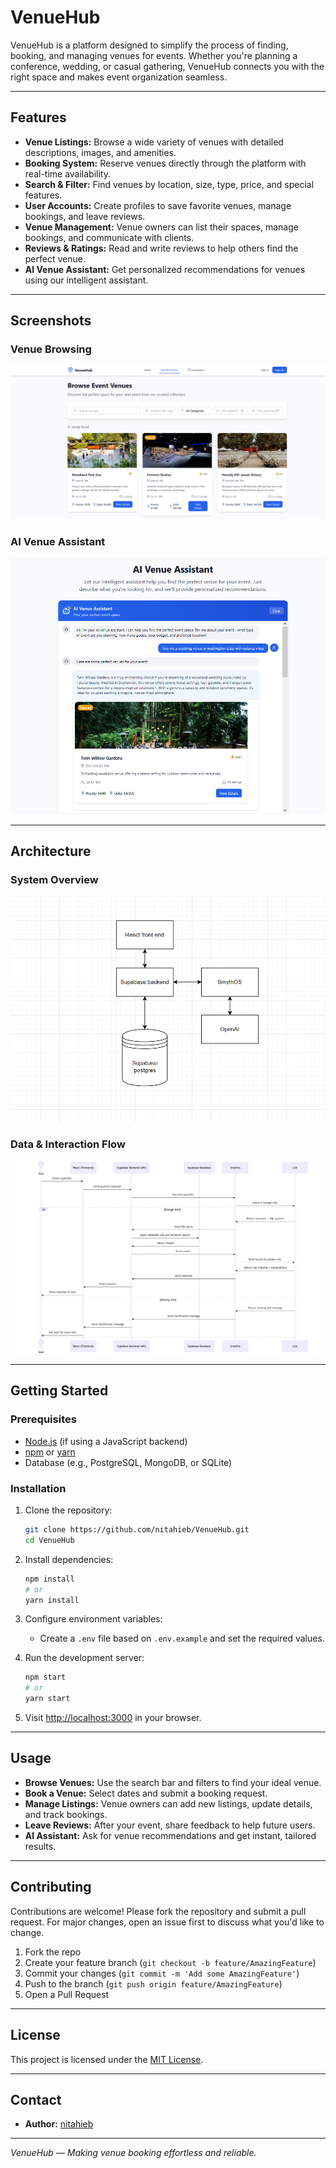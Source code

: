 # VenueHub

VenueHub is a platform designed to simplify the process of finding, booking, and managing venues for events. Whether you're planning a conference, wedding, or casual gathering, VenueHub connects you with the right space and makes event organization seamless.

---

## Features

- **Venue Listings:** Browse a wide variety of venues with detailed descriptions, images, and amenities.
- **Booking System:** Reserve venues directly through the platform with real-time availability.
- **Search & Filter:** Find venues by location, size, type, price, and special features.
- **User Accounts:** Create profiles to save favorite venues, manage bookings, and leave reviews.
- **Venue Management:** Venue owners can list their spaces, manage bookings, and communicate with clients.
- **Reviews & Ratings:** Read and write reviews to help others find the perfect venue.
- **AI Venue Assistant:** Get personalized recommendations for venues using our intelligent assistant.

---

## Screenshots

### Venue Browsing

![Browse Event Venues](images/venuehub_browse_venues.png) <!-- Image 1 -->

### AI Venue Assistant

![AI Venue Assistant](images/venuehub_ai_assistant.png) <!-- Image 2 -->

---

## Architecture

### System Overview

![VenueHub Architecture Diagram](images/venuehub_architecture.png) <!-- Image 3 -->

### Data & Interaction Flow

![VenueHub Sequence Diagram](images/venuehub_sequence.png) <!-- Image 4 -->

---

## Getting Started

### Prerequisites

- [Node.js](https://nodejs.org/) (if using a JavaScript backend)
- [npm](https://www.npmjs.com/) or [yarn](https://yarnpkg.com/)
- Database (e.g., PostgreSQL, MongoDB, or SQLite)

### Installation

1. Clone the repository:
   ```bash
   git clone https://github.com/nitahieb/VenueHub.git
   cd VenueHub
   ```

2. Install dependencies:
   ```bash
   npm install
   # or
   yarn install
   ```

3. Configure environment variables:
   - Create a `.env` file based on `.env.example` and set the required values.

4. Run the development server:
   ```bash
   npm start
   # or
   yarn start
   ```

5. Visit [http://localhost:3000](http://localhost:3000) in your browser.

---

## Usage

- **Browse Venues:** Use the search bar and filters to find your ideal venue.
- **Book a Venue:** Select dates and submit a booking request.
- **Manage Listings:** Venue owners can add new listings, update details, and track bookings.
- **Leave Reviews:** After your event, share feedback to help future users.
- **AI Assistant:** Ask for venue recommendations and get instant, tailored results.

---

## Contributing

Contributions are welcome! Please fork the repository and submit a pull request. For major changes, open an issue first to discuss what you'd like to change.

1. Fork the repo
2. Create your feature branch (`git checkout -b feature/AmazingFeature`)
3. Commit your changes (`git commit -m 'Add some AmazingFeature'`)
4. Push to the branch (`git push origin feature/AmazingFeature`)
5. Open a Pull Request

---

## License

This project is licensed under the [MIT License](LICENSE).

---

## Contact

- **Author:** [nitahieb](https://github.com/nitahieb)

---

*VenueHub — Making venue booking effortless and reliable.*
